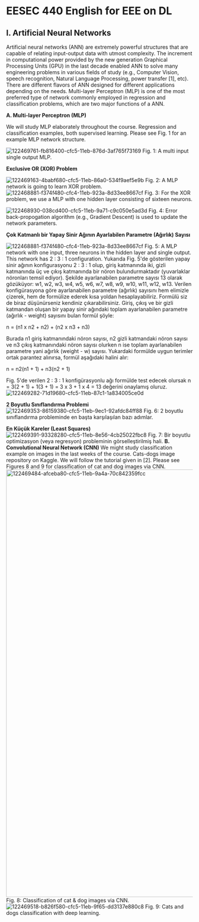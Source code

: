 # EESEC 440 English for EEE on DL
## I. Artificial Neural Networks

Artificial neural networks (ANN) are extremely powerful structures that are capable of relating input-output data with utmost complexity. The increment in computational power provided by the new generation Graphical Processing Units (GPU) in the last decade enabled ANN to solve many engineering problems in various fields of study (e.g., Computer Vision, speech recognition, Natural Language Processing, power transfer [1], etc). There are different flavors of ANN designed for different applications depending on the needs. Multi-layer Perceptron (MLP) is one of the most preferred type of network commonly employed in regression and classification problems, which are two major functions of a ANN.

**A. Multi-layer Perceptron (MLP)**

We will study MLP elaborately throughout the course. Regression and classification examples, both supervised learning. Please see Fig. 1 for an example MLP network structure.

![122469761-fb816400-cfc5-11eb-876d-3af765f73169](https://user-images.githubusercontent.com/83131484/122642597-f6322f80-d113-11eb-9ba4-e6076fbc2a5b.png)
Fig. 1: A multi input single output MLP.

**Exclusive OR (XOR) Problem**

![122469163-4babf680-cfc5-11eb-86a0-534f9aef5e9b](https://user-images.githubusercontent.com/83131484/122642628-0ba75980-d114-11eb-8171-53b6f0373216.jpg)
Fig. 2: A MLP network is going to learn XOR problem.
![122468881-f374f480-cfc4-11eb-923a-8d33ee8667cf](https://user-images.githubusercontent.com/83131484/122642676-50cb8b80-d114-11eb-9666-c9e04681e339.jpg)
Fig. 3: For the XOR problem, we use a MLP with one hidden layer consisting of sixteen neurons.

![122468930-038cd400-cfc5-11eb-9a71-c9c050e5ad3d](https://user-images.githubusercontent.com/83131484/122642685-604ad480-d114-11eb-8fef-a1a0bf8da0db.jpg)
Fig. 4: Error back-propogation algorithm (e.g., Gradient Descent) is used to update the network parameters.

**Çok Katmanlı bir Yapay Sinir Ağının Ayarlabilen Parametre (Ağırlık) Sayısı**

![122468881-f374f480-cfc4-11eb-923a-8d33ee8667cf](https://user-images.githubusercontent.com/83131484/122642700-735da480-d114-11eb-906b-f34ba32e0df0.jpg)
Fig. 5: A MLP network with one input, three neurons in the hidden layer and single output. This network has 2 : 3 : 1 configuration. Yukarıda Fig. 5'de gösterilen yapay sinir ağının konfigurasyonu 2 : 3 : 1 olup, giriş katmanında iki, gizli katmanında üç ve çıkış katmanında bir nöron bulundurmaktadır (yuvarlaklar nöronları temsil ediyor). Şekilde ayarlanabilen parametre sayısı 13 olarak gözüküyor: w1, w2, w3, w4, w5, w6, w7, w8, w9, w10, w11, w12, w13. Verilen konfigürasyona göre ayarlanabilen parametre (ağırlık) sayısını hem elimizle çizerek, hem de formülize ederek kısa yoldan hesaplayabiliriz. Formülü siz de biraz düşünürseniz kendiniz çıkarabilirsiniz. Giriş, çıkış ve bir gizli katmandan oluşan bir yapay sinir ağındaki toplam ayarlanabilen parametre (ağırlık - weight) sayısını bulan formül şöyle:

n = (n1 x n2 + n2) + (n2 x n3 + n3)

Burada n1 giriş katmanındaki nöron sayısı, n2 gizli katmandaki nöron sayısı ve n3 çıkış katmanındaki nöron sayısı olurken n ise toplam ayarlanabilen parametre yani ağırlık (weight - w) sayısı. Yukardaki formülde uygun terimler ortak parantez alınırsa, formül aşağıdaki halini alır:

n = n2(n1 + 1) + n3(n2 + 1)

Fig. 5'de verilen 2 : 3 : 1 konfigürasyonlu ağı formülde test edecek olursak n = 3(2 + 1) + 1(3 + 1) = 3 x 3 + 1 x 4 = 13 değerini onaylamış oluruz.
![122469282-71d19680-cfc5-11eb-87c1-1a834005ce0d](https://user-images.githubusercontent.com/83131484/122642716-7f496680-d114-11eb-8e05-5627efd82b25.jpg)

**2 Boyutlu Sınıflandırma Problemi**
![122469353-86159380-cfc5-11eb-9ec1-92afdc84ff88](https://user-images.githubusercontent.com/83131484/122642729-8e301900-d114-11eb-9fbe-5b751bc50fa3.jpg)
Fig. 6: 2 boyutlu sınıflandırma probleminde en başta karşılaşılan bazı adımlar.

**En Küçük Kareler (Least Squares)**
![122469391-93328280-cfc5-11eb-8e56-4cb25022fbc8](https://user-images.githubusercontent.com/83131484/122642742-a011bc00-d114-11eb-89d8-9f67f8535b4b.png)
Fig. 7: Bir boyutlu optimizasyon (veya regresyon) probleminin görselleştirilmiş hali.
**B. Convolutional Neural Network (CNN)**
We might study classification example on images in the last weeks of the course. Cats-dogs image repository on Kaggle. We will follow the tutorial given in [2]. Please see Figures 8 and 9 for classification of cat and dog images via CNN.
<img width="1153" alt="122469484-afceba80-cfc5-11eb-9a4a-70c842359fcc" src="https://user-images.githubusercontent.com/83131484/122642771-ba4b9a00-d114-11eb-8f13-958f093b19f0.png">
Fig. 8: Classification of cat & dog images via CNN.
![122469518-b826f580-cfc5-11eb-9f65-dd3137e880c8](https://user-images.githubusercontent.com/83131484/122642777-c20b3e80-d114-11eb-8142-6c5ef30a9682.gif)
Fig. 9: Cats and dogs classification with deep learning.
